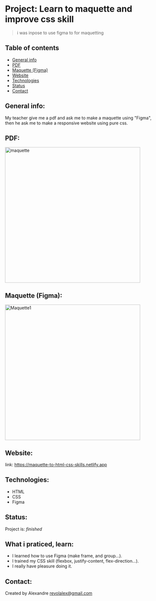 
# Project: Learn to maquette and improve css skill
> i was inpose to use figma to for maquetting


## Table of contents
* [General info](#general-info)
* [PDF](#PDF)
* [Maquette (Figma)](#Maquette)
* [Website](#Website)
* [Technologies](#Technologies)
* [Status](#Status)
* [Contact](#Contact)

## General info:
My teacher give me a pdf and ask me to make a maquette using "Figma", then he ask me to make a responsive website using pure css.


## PDF:
<img width="446" alt="maquette" src="https://user-images.githubusercontent.com/56839789/85950669-6fae9c00-b95e-11ea-95ee-63c6809a45be.jpg">


## Maquette (Figma):
<img width="446" alt="Maquette1" src="https://user-images.githubusercontent.com/56839789/85950859-991bf780-b95f-11ea-8182-3be896a52f24.png">


## Website:
link: https://maquette-to-html-css-skills.netlify.app


## Technologies:
* HTML
* CSS
* Figma
 
 
## Status:
Project is:  _finished_

## What i praticed, learn:

- I learned how to use Figma (make frame, and group...).
- I trained my CSS skill (flexbox, justify-content, flex-direction...).
- I really have pleasure doing it.


## Contact:
Created by Alexandre 
revolalex@gmail.com


